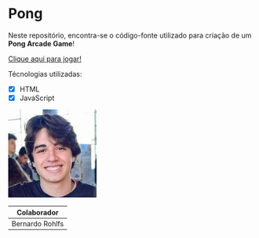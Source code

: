 # Pong
Neste repositório, encontra-se o código-fonte utilizado para criação de um **Pong Arcade Game**!
 
 [Clique aqui para jogar!](https://berohlfs.github.io/Pong/)
 
 Técnologias utilizadas:
 - [x] HTML
 - [x] JavaScript
 
 ![](imgs/colaborador1.jpg)
 
 | Colaborador | 
 | --- |
 | Bernardo Rohlfs | 
